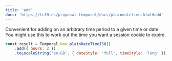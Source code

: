 ```yaml
---
title: 'add'
docs: 'https://tc39.es/proposal-temporal/docs/plaindatetime.html#add'
---
```


Convenient for adding on an arbitrary time period to a given time or date. You might use this to work out the time you want a session cookie to expire.

```javascript
const result = Temporal.Now.plainDateTimeISO()
	.add({ hours: 2 })
	.toLocaleString('en-GB', { dateStyle: 'full', timeStyle: 'long' });
```
